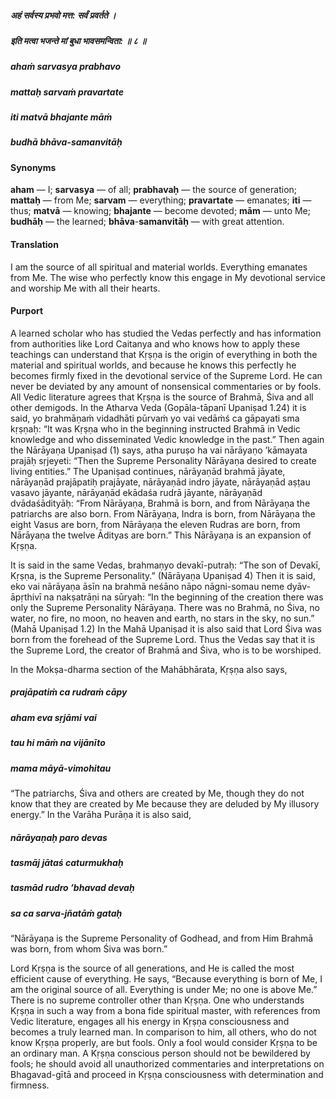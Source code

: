 ##### अहं सर्वस्य प्रभवो मत्त: सर्वं प्रवर्तते ।
##### इति मत्वा भजन्ते मां बुधा भावसमन्विता: ॥ ८ ॥

##### ahaṁ sarvasya prabhavo
##### mattaḥ sarvaṁ pravartate
##### iti matvā bhajante māṁ
##### budhā bhāva-samanvitāḥ

#### Synonyms

**aham** — I; **sarvasya** — of all; **prabhavaḥ** — the source of generation; **mattaḥ** — from Me; **sarvam** — everything; **pravartate** — emanates; **iti** — thus; **matvā** — knowing; **bhajante** — become devoted; **mām** — unto Me; **budhāḥ** — the learned; **bhāva**-**samanvitāḥ** — with great attention.

#### Translation

I am the source of all spiritual and material worlds. Everything emanates from Me. The wise who perfectly know this engage in My devotional service and worship Me with all their hearts.

#### Purport

A learned scholar who has studied the Vedas perfectly and has information from authorities like Lord Caitanya and who knows how to apply these teachings can understand that Kṛṣṇa is the origin of everything in both the material and spiritual worlds, and because he knows this perfectly he becomes firmly fixed in the devotional service of the Supreme Lord. He can never be deviated by any amount of nonsensical commentaries or by fools. All Vedic literature agrees that Kṛṣṇa is the source of Brahmā, Śiva and all other demigods. In the Atharva Veda (Gopāla-tāpanī Upaniṣad 1.24) it is said, yo brahmāṇaṁ vidadhāti pūrvaṁ yo vai vedāṁś ca gāpayati sma kṛṣṇaḥ: “It was Kṛṣṇa who in the beginning instructed Brahmā in Vedic knowledge and who disseminated Vedic knowledge in the past.” Then again the Nārāyaṇa Upaniṣad (1) says, atha puruṣo ha vai nārāyaṇo ’kāmayata prajāḥ sṛjeyeti: “Then the Supreme Personality Nārāyaṇa desired to create living entities.” The Upaniṣad continues, nārāyaṇād brahmā jāyate, nārāyaṇād prajāpatiḥ prajāyate, nārāyaṇād indro jāyate, nārāyaṇād aṣṭau vasavo jāyante, nārāyaṇād ekādaśa rudrā jāyante, nārāyaṇād dvādaśādityāḥ: “From Nārāyaṇa, Brahmā is born, and from Nārāyaṇa the patriarchs are also born. From Nārāyaṇa, Indra is born, from Nārāyaṇa the eight Vasus are born, from Nārāyaṇa the eleven Rudras are born, from Nārāyaṇa the twelve Ādityas are born.” This Nārāyaṇa is an expansion of Kṛṣṇa.

It is said in the same Vedas, brahmaṇyo devakī-putraḥ: “The son of Devakī, Kṛṣṇa, is the Supreme Personality.” (Nārāyaṇa Upaniṣad 4) Then it is said, eko vai nārāyaṇa āsīn na brahmā neśāno nāpo nāgni-somau neme dyāv-āpṛthivī na nakṣatrāṇi na sūryaḥ: “In the beginning of the creation there was only the Supreme Personality Nārāyaṇa. There was no Brahmā, no Śiva, no water, no fire, no moon, no heaven and earth, no stars in the sky, no sun.” (Mahā Upaniṣad 1.2) In the Mahā Upaniṣad it is also said that Lord Śiva was born from the forehead of the Supreme Lord. Thus the Vedas say that it is the Supreme Lord, the creator of Brahmā and Śiva, who is to be worshiped.

In the Mokṣa-dharma section of the Mahābhārata, Kṛṣṇa also says,

##### prajāpatiṁ ca rudraṁ cāpy
##### aham eva sṛjāmi vai
##### tau hi māṁ na vijānīto
##### mama māyā-vimohitau

“The patriarchs, Śiva and others are created by Me, though they do not know that they are created by Me because they are deluded by My illusory energy.” In the Varāha Purāṇa it is also said,

##### nārāyaṇaḥ paro devas
##### tasmāj jātaś caturmukhaḥ
##### tasmād rudro ’bhavad devaḥ
##### sa ca sarva-jñatāṁ gataḥ

“Nārāyaṇa is the Supreme Personality of Godhead, and from Him Brahmā was born, from whom Śiva was born.”

Lord Kṛṣṇa is the source of all generations, and He is called the most efficient cause of everything. He says, “Because everything is born of Me, I am the original source of all. Everything is under Me; no one is above Me.” There is no supreme controller other than Kṛṣṇa. One who understands Kṛṣṇa in such a way from a bona fide spiritual master, with references from Vedic literature, engages all his energy in Kṛṣṇa consciousness and becomes a truly learned man. In comparison to him, all others, who do not know Kṛṣṇa properly, are but fools. Only a fool would consider Kṛṣṇa to be an ordinary man. A Kṛṣṇa conscious person should not be bewildered by fools; he should avoid all unauthorized commentaries and interpretations on Bhagavad-gītā and proceed in Kṛṣṇa consciousness with determination and firmness.